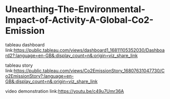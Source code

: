 # Unearthing-The-Environmental-Impact-of-Activity-A-Global-Co2-Emission

tableau dashboard link:https://public.tableau.com/views/dashboard1_16811105352030/Dashboard2?:language=en-GB&:display_count=n&:origin=viz_share_link

tableau story link:https://public.tableau.com/views/Co2EmissionStory_16807631047730/Co2EmissionStory?:language=en-GB&:display_count=n&:origin=viz_share_link

video demonstration link:https://youtu.be/c49u7Umr36A
